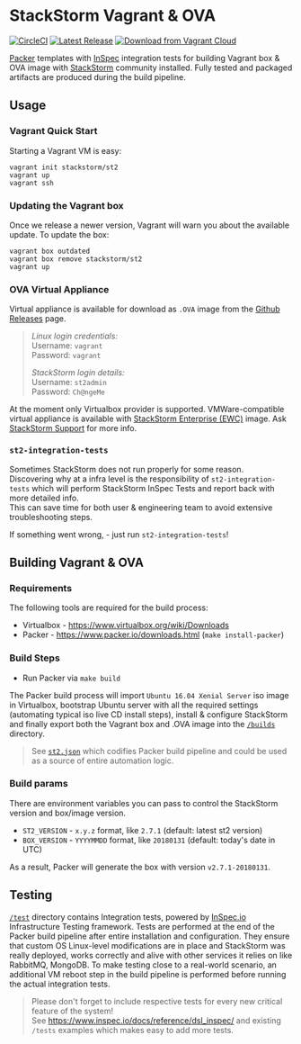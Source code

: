 # StackStorm Vagrant & OVA
[![CircleCI](https://circleci.com/gh/StackStorm/packer-st2.svg?style=shield)](https://circleci.com/gh/StackStorm/packer-st2)
[![Latest Release](https://img.shields.io/github/release/StackStorm/packer-st2/all.svg)](https://github.com/StackStorm/packer-st2/releases)
[![Download from Vagrant Cloud](https://img.shields.io/badge/Vagrant-cloud%20%E2%86%92-1563ff.svg)](https://app.vagrantup.com/stackstorm/boxes/st2/)

[Packer](https://www.packer.io/intro/index.html) templates with [InSpec](https://www.inspec.io/) integration tests for building Vagrant box & OVA image with [StackStorm](https://github.com/stackstorm/st2) community installed.
Fully tested and packaged artifacts are produced during the build pipeline.


## Usage
### Vagrant Quick Start
Starting a Vagrant VM is easy:
```
vagrant init stackstorm/st2
vagrant up
vagrant ssh
```

### Updating the Vagrant box
Once we release a newer version, Vagrant will warn you about the available update. To update the box:
```
vagrant box outdated
vagrant box remove stackstorm/st2
vagrant up
```

### OVA Virtual Appliance
Virtual appliance is available for download as `.OVA` image from the [Github Releases](https://github.com/StackStorm/packer-st2/releases) page.<br>
> _Linux login credentials:_<br>
> Username: `vagrant`<br>
> Password: `vagrant`
>
> _StackStorm login details:_<br>
> Username: `st2admin`<br>
> Password: `Ch@ngeMe`

At the moment only Virtualbox provider is supported. VMWare-compatible virtual appliance is available with [StackStorm Enterprise (EWC)](https://stackstorm.com/#product) image. Ask [StackStorm Support](mailto:support@stackstorm.com) for more info.

### `st2-integration-tests`
Sometimes StackStorm does not run properly for some reason.<br>
Discovering why at a infra level is the responsibility of `st2-integration-tests` which will perform StackStorm InSpec Tests and report back with more detailed info.<br>
This can save time for both user & engineering team to avoid extensive troubleshooting steps.

If something went wrong, - just run `st2-integration-tests`!


## Building Vagrant & OVA
### Requirements
The following tools are required for the build process:
- Virtualbox - https://www.virtualbox.org/wiki/Downloads
- Packer - https://www.packer.io/downloads.html (`make install-packer`)

### Build Steps
* Run Packer via `make build`

The Packer build process will import `Ubuntu 16.04 Xenial Server` iso image in Virtualbox, bootstrap Ubuntu server with all the required settings (automating typical iso live CD install steps),
install & configure StackStorm and finally export both the Vagrant box and .OVA image into the [`/builds`](/builds) directory.
> See [`st2.json`](/st2.json) which codifies Packer build pipeline and could be used as a source of entire automation logic.

### Build params
There are environment variables you can pass to control the StackStorm version and box/image version.
- `ST2_VERSION` - `x.y.z` format, like `2.7.1` (default: latest st2 version)
- `BOX_VERSION` - `YYYYMMDD` format, like `20180131` (default: today's date in UTC)

As a result, Packer will generate the box with version `v2.7.1-20180131`.

## Testing
[`/test`](/test) directory contains Integration tests, powered by [InSpec.io](https://www.inspec.io/) Infrastructure Testing framework.
Tests are performed at the end of the Packer build pipeline after entire installation and configuration. They ensure that custom OS Linux-level modifications are in place and StackStorm was really deployed, works correctly and alive with other services it relies on like RabbitMQ, MongoDB.
To make testing close to a real-world scenario, an additional VM reboot step in the build pipeline is performed before running the actual integration tests.

> Please don't forget to include respective tests for every new critical feature of the system!<br>
> See https://www.inspec.io/docs/reference/dsl_inspec/ and existing `/tests` examples which makes easy to add more tests.
